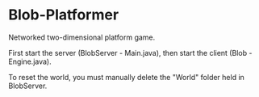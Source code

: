 Blob-Platformer
===============

Networked two-dimensional platform game.

First start the server (BlobServer - Main.java), then start the client (Blob - Engine.java).

To reset the world, you must manually delete the "World" folder held in BlobServer.
